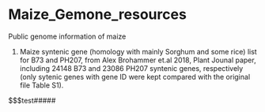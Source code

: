 # Maize_Gemone_resources
Public genome information of maize

1. Maize syntenic gene (homology with mainly Sorghum and some rice) list for B73 and PH207, from Alex Brohammer et.al 2018, Plant Jounal paper, including 24148 B73 and 23086 PH207 syntenic genes, respectively (only sytenic genes with gene ID were kept compared with the original file Table S1).  



$$$test#####
